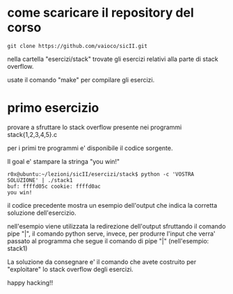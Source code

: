 
# come scaricare il repository del corso

```
git clone https://github.com/vaioco/sicII.git
```

nella cartella "esercizi/stack" trovate gli esercizi relativi alla parte di stack overflow.

usate il comando "make" per compilare gli esercizi.

# primo esercizio

provare a sfruttare lo stack overflow presente nei programmi stack{1,2,3,4,5}.c

per i primi tre programmi e' disponibile il codice sorgente. 

Il goal e' stampare la stringa "you win!"

```
r0x@ubuntu:~/lezioni/sicII/esercizi/stack$ python -c 'VOSTRA SOLUZIONE' | ./stack1
buf: ffffd05c cookie: ffffd0ac
you win!
```

il codice precedente mostra un esempio dell'output che indica la corretta soluzione dell'esercizio.

nell'esempio viene utilizzata la redirezione dell'output sfruttando il comando pipe "|", il comando python serve, invece, per produrre l'input che verra' passato al programma che segue il comando di pipe "|" (nell'esempio: stack1)

La soluzione da consegnare e' il comando che avete costruito per "exploitare" lo stack overflow degli esercizi.

happy hacking!!
